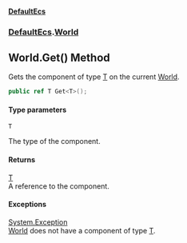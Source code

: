 #### [DefaultEcs](DefaultEcs.md 'DefaultEcs')
### [DefaultEcs](DefaultEcs.md#DefaultEcs 'DefaultEcs').[World](World.md 'DefaultEcs.World')

## World.Get<T>() Method

Gets the component of type [T](World.Get_T_().md#DefaultEcs.World.Get_T_().T 'DefaultEcs.World.Get<T>().T') on the current [World](World.md 'DefaultEcs.World').

```csharp
public ref T Get<T>();
```
#### Type parameters

<a name='DefaultEcs.World.Get_T_().T'></a>

`T`

The type of the component.

#### Returns
[T](World.Get_T_().md#DefaultEcs.World.Get_T_().T 'DefaultEcs.World.Get<T>().T')  
A reference to the component.

#### Exceptions

[System.Exception](https://docs.microsoft.com/en-us/dotnet/api/System.Exception 'System.Exception')  
[World](World.md 'DefaultEcs.World') does not have a component of type [T](World.Get_T_().md#DefaultEcs.World.Get_T_().T 'DefaultEcs.World.Get<T>().T').